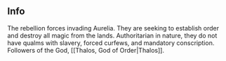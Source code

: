 ## Info
The rebellion forces invading Aurelia. They are seeking to establish order and destroy all magic from the lands. Authoritarian in nature, they do not have qualms with slavery, forced curfews, and mandatory conscription. Followers of the God, [[Thalos, God of Order|Thalos]].
